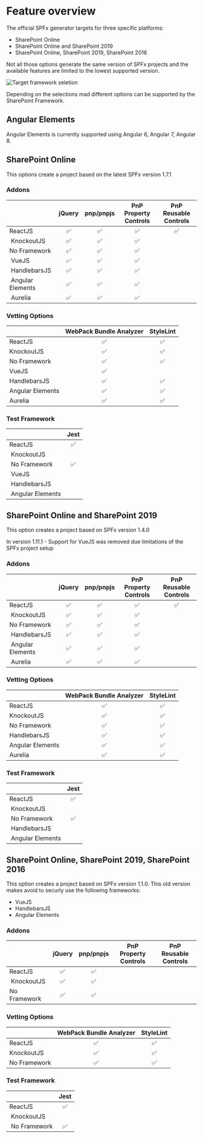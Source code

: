 # Feature overview

The official SPFx generator targets for three specific platforms:

* SharePoint Online
* SharePoint Online and SharePoint 2019
* SharePoint Online, SharePoint 2019, SharePoint 2016

Not all those options generate the same version of SPFx projects and the available features are limited to the lowest supported version.

![Target framework seletion](./assets/framework-selection-options.png)

Depending on the selections mad different options can be supported by the SharePoint Framework.

## Angular Elements

Angular Elements is currently supported using Angular 6, Angular 7, Angular 8.

## SharePoint Online

This options create a project based on the latest SPFx version 1.7.1

### Addons

| | jQuery | pnp/pnpjs | PnP Property Controls | PnP Reusable Controls |
|:-----|:-----:|:-----:|:-----:|:-----:|
| ReactJS|✅|✅|✅|✅|
| KnockoutJS|✅|✅|✅| 
| No Framework|✅|✅|✅| 
| VueJS|✅|✅|✅| 
| HandlebarsJS|✅|✅|✅| 
| Angular Elements|✅|✅|✅|
| Aurelia|✅|✅|✅|

### Vetting Options

| | WebPack Bundle Analyzer | StyleLint 
|:-----|:-----:|:-----:|
|ReactJS|✅|✅|
|KnockoutJS|✅|✅|
|No Framework|✅|✅|
|VueJS|✅| |
|HandlebarsJS|✅|✅|
|Angular Elements|✅|✅|
|Aurelia|✅|✅|

### Test Framework

| |**Jest**|
|:-----|:-----:|
| ReactJS |✅|
| KnockoutJS| | 
| No Framework|✅|
| VueJS| |
| HandlebarsJS| |
| Angular Elements| |


## SharePoint Online and SharePoint 2019

This option creates a project based on SPFx version 1.4.0

In version 1.11.1 - Support for VueJS was removed due limitations of the SPFx project setup

### Addons

| | jQuery | pnp/pnpjs | PnP Property Controls | PnP Reusable Controls |
|:-----|:-----:|:-----:|:-----:|:-----:|
| ReactJS|✅|✅|✅|✅|
| KnockoutJS|✅|✅|✅| 
| No Framework|✅|✅|✅|  
| HandlebarsJS|✅|✅|✅| 
| Angular Elements|✅|✅|✅|
| Aurelia|✅|✅|✅|

### Vetting Options

| | WebPack Bundle Analyzer | StyleLint 
|:-----|:-----:|:-----:|
|ReactJS|✅|✅|
|KnockoutJS|✅|✅|
|No Framework|✅|✅|
|HandlebarsJS|✅|✅|
|Angular Elements|✅|✅|
|Aurelia|✅|✅|

### Test Framework

| |**Jest**|
|:-----|:-----:|
| ReactJS |✅|
| KnockoutJS| | 
| No Framework|✅|
| HandlebarsJS| |
| Angular Elements| |

## SharePoint Online, SharePoint 2019, SharePoint 2016

This option creates a project based on SPFx version 1.1.0. This old version makes avoid to securly use the following frameworks:

* VueJS
* HandlebarsJS
* Angular Elements

### Addons

| | jQuery | pnp/pnpjs | PnP Property Controls | PnP Reusable Controls |
|:-----|:-----:|:-----:|:-----:|:-----:|
| ReactJS|✅|✅| | |
| KnockoutJS|✅|✅| | 
| No Framework|✅|✅| | 


### Vetting Options

| | WebPack Bundle Analyzer | StyleLint 
|:-----|:-----:|:-----:|
|ReactJS|✅|✅|
|KnockoutJS|✅|✅|
|No Framework|✅|✅|

### Test Framework

| |**Jest**|
|:-----|:-----:|
| ReactJS |✅|
| KnockoutJS| | 
| No Framework|✅|
